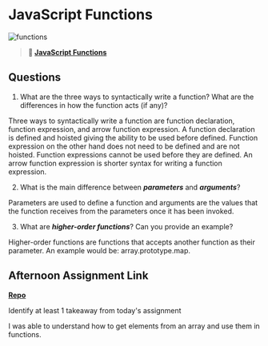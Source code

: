 # JavaScript Functions

![functions](https://bcw.blob.core.windows.net/public/img/function-anatomy.jpg)

> **📖 [JavaScript Functions](https://codeworksacademy.com/fs-student-guide/resources/wk2/02-Functions)**

## Questions

1. What are the three ways to syntactically write a function? What are the differences in how the function acts (if any)?

Three ways to syntactically write a function are function declaration, function expression, and arrow function expression. A function declaration is defined and hoisted giving the ability to be used before defined. Function expression on the other hand does not need to be defined and are not hoisted. Function expressions cannot be used before they are defined. An arrow function expression is shorter syntax for writing a function expression.

2. What is the main difference between ***parameters*** and ***arguments***?

Parameters are used to define a function and arguments are the values that the function receives from the parameters once it has been invoked. 

3. What are ***higher-order functions***? Can you provide an example?

Higher-order functions are functions that accepts another function as their parameter. An example would be: array.prototype.map.

## Afternoon Assignment Link

**[Repo](https://github.com/JackelinRodriguez/week2-lab2)**

Identify at least 1 takeaway from today's assignment

I was able to understand how to get elements from an array and use them in functions.
